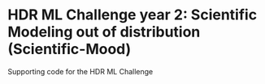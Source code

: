 # HDR ML Challenge year 2: Scientific Modeling out of distribution (Scientific-Mood)

Supporting code for the HDR ML Challenge
